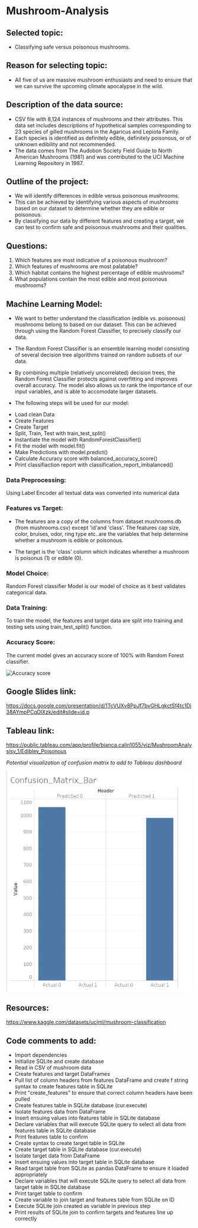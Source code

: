 # Mushroom-Analysis

## Selected topic:
- Classifying safe versus poisonous mushrooms.

## Reason for selecting topic:
- All five of us are massive mushroom enthusiasts and need to ensure that we can survive the upcoming climate apocalypse in the wild.

## Description of the data source:
- CSV file with 8,124 instances of mushrooms and their attributes. This data set includes descriptions of hypothetical samples corresponding to 23 species of gilled mushrooms in the Agaricus and Lepiota Family.  
- Each species is identified as definitely edible, definitely poisonous, or of unknown edibility and not recommended.
- The data comes from The Audobon Society Field Guide to North American Mushrooms (1981) and was contributed to the UCI Machine Learning Repository in 1987.

## Outline of the project:
- We will identify differences in edible versus poisonous mushrooms.
- This can be achieved by identifying various aspects of mushrooms based on our dataset to determine whether they are edible or poisonous.
- By classifying our data by different features and creating a target, we can test to confirm safe and poisonous mushrooms and their qualities.

## Questions:
1) Which features are most indicative of a poisonous mushroom?
2) Which features of mushrooms are most palatable?
3) Which habitat contains the highest percentage of edible mushrooms?
4) What populations contain the most edible and most poisonous mushrooms?

## Machine Learning Model:
- We want to better understand the classification (edible vs. poisonous) mushrooms belong to based on our dataset. This can be achieved through using the Random Forest Classifier, to precisely classify our data. 
- The Random Forest Classifier is an ensemble learning model consisting of several decision tree algorithms trained on random subsets of our data. 
- By combining multiple (relatively uncorrelated) decision trees, the Random Forest Classifier protects against overfitting and improves overall accuracy. The model also allows us to rank the importance of our input variables, and is able to accomodate larger datasets. 

- The following steps will be used for our model:
 * Load clean Data
 * Create Features
 * Create Target
 * Split, Train, Test with train_test_split()
 * Instantiate the model with RandomForestClassifier()
 * Fit the model with model.fit()
 * Make Predictions with model.predict()
 * Calculate Accuracy score with balanced_accuracy_score()
 * Print classifiaction report with classification_report_imbalanced()
 
### Data Preprocessing:
Using Label Encoder all textual data was converted into numerical data

### Features vs Target:
* The features are a copy of the columns from dataset mushrooms.db (from mushrooms.csv) except 'id'and 'class'. The features cap size, color, bruises, odor, ring type etc..are the variables that help determine whether a mushroom is edible or poisonous.

* The target is the 'class' column which indicates wherether a mushroom is  poisonus (1) or edible (0).

### Model Choice: 
Random Forest classifier Model is our model of choice as it best validates categorical data.

### Data Training:
To train the model, the features and target data are split into training and testing sets using train_test_split() function. 

### Accuracy Score:
The current model gives an accuracy score of 100% with Random Forest classifier.

![Accuracy score](https://user-images.githubusercontent.com/76926148/212810169-a809de12-380a-406a-a111-1ca668d6f0cc.PNG)

## Google Slides link:
https://docs.google.com/presentation/d/1TcVUXv8PpJf7bvGHLgkctSf4tc1Di38AYmpPCqDlXzk/edit#slide=id.p

## Tableau link:
https://public.tableau.com/app/profile/bianca.calin1055/viz/MushroomAnalysisv_1/Ediblev_Poisonous

_Potential visualization of confusion matrix to add to Tableau dashboard_

![Potential Confusion Matrix](/confusion_matrix_bar.png)

## Resources:
https://www.kaggle.com/datasets/uciml/mushroom-classification

## Code comments to add:
- Import dependencies
- Initialize SQLite and create database
- Read in CSV of mushroom data
- Create features and target DataFrames
- Pull list of column headers from features DataFrame and create f string syntax to create features table in SQLite
- Print "create_features" to ensure that correct column headers have been pulled
- Create features table in SQLite database  (cur.execute)
- Isolate features data from DataFrame
- Insert ensuing values into features table in SQLite database
- Declare variables that will execute SQLite query to select all data from features table in SQLite database
- Print features table to confirm
- Create syntax to create target table in SQLite
- Create target table in SQLite database  (cur.execute)
- Isolate target data from DataFrame
- Insert ensuing values into target table in SQLite database
- Read target table from SQLite as pandas DataFrame to ensure it loaded appropriately
- Declare variables that will execute SQLite query to select all data from target table in SQLite database
- Print target table to confirm
- Create variable to join target and features table from SQLite on ID
- Execute SQLite join created as variable in previous step
- Print results of SQLite join to confirm targets and features line up correctly
